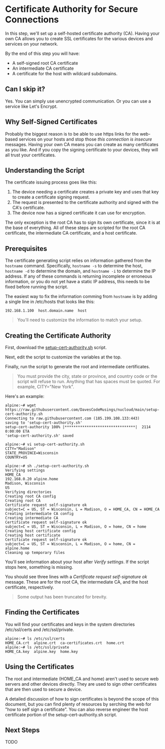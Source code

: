 # Certificate Authority for Secure Connections
In this step, we'll set up a self-hosted certificate authority (CA). Having your own CA allows you to create SSL certificates for the various devices and services on your network.

By the end of this step you will have:
* A self-signed root CA certificate
* An intermediate CA certificate
* A certificate for the host with wildcard subdomains.

## Can I skip it?
Yes. You can simply use unencrypted communication. Or you can use a service like Let's Encrypt.

## Why Self-Signed Certificates
Probably the biggest reason is to be able to use https links for the web-based services on your hosts and stop those _this connection is insecure_ messages. Having your own CA means you can create as many certificates as you like. And if you copy the signing certificate to your devices, they will all trust your certificates.

## Understanding the Script
The certificate issuing process goes like this:

1. The device needing a certificate creates a private key and uses that key to create a certificate signing request.
2. The request is presented to the certificate authority and signed with the CA's certificate.
3. The device now has a signed certificate it can use for encryption.

The only exception is the root CA has to sign its own certificate, since it is at the base of everything. All of these steps are scripted for the root CA certificate, the intermediate CA certificate, and a host certificate.

## Prerequisites
The certificate generating script relies on information gathered from the `hostname` command. Specifically, `hostname -s` to determine the host, `hostname -d` to determine the domain, and `hostname -i` to determine the IP address. If any of these commands is returning incomplete or erroneous information, or you do not yet have a static IP address, this needs to be fixed before running the script.

The easiest way to fix the information comming from `hostname` is by adding a single line in /etc/hosts that looks like this:

```
192.168.1.100  host.domain.name  host
```

>You'll need to customize the information to match your setup.

## Creating the Certificate Authority
First, download the [setup-cert-authority.sh](https://raw.githubusercontent.com/DavesCodeMusings/nucloud/main/setup-cert-authority.sh) script.

Next, edit the script to customize the variables at the top.

Finally, run the script to generate the root and intermediate certificates.

>You must provide the city, state or province, and country code or the script will refuse to run. Anything that has spaces must be quoted. For example, CITY="New York".

Here's an example:

```
alpine:~# wget https://raw.githubusercontent.com/DavesCodeMusings/nucloud/main/setup-cert-authority.sh
Connecting to raw.githubusercontent.com (185.199.108.133:443)
saving to 'setup-cert-authority.sh'
setup-cert-authority 100% |********************************|  2114  0:00:00 ETA
'setup-cert-authority.sh' saved

alpine:~# vi setup-cert-authority.sh
CITY="Madison"
STATE_PROVINCE=Wisconsin
COUNTRY=US

alpine:~# sh ./setup-cert-authority.sh
Verifying settings
HOME_CA
192.168.0.20 alpine.home
Madison, Wisconsin
US
Verifying directories
Creating root CA config
Creating root CA
Certificate request self-signature ok
subject=C = US, ST = Wisconsin, L = Madison, O = HOME_CA, CN = HOME_CA
Creating intermediate CA config
Creating intermediate CA
Certificate request self-signature ok
subject=C = US, ST = Wisconsin, L = Madison, O = home, CN = home
Creating host certificate config
Creating host certificate
Certificate request self-signature ok
subject=C = US, ST = Wisconsin, L = Madison, O = home, CN = alpine.home
Cleaning up temporary files
```

You'll see information about your host after _Verify settings_. If the script stops here, something is missing.

You should see three lines with a _Certificate request self-signature ok_ message. These are for the root CA, the intermediate CA, and the host certificate, respectively.

>Some output has been truncated for brevity.

## Finding the Certificates
You will find your certificates and keys in the system directories /etc/ssl/certs and /etc/ssl/private.

```
alpine:~# ls /etc/ssl/certs
HOME_CA.crt  alpine.crt  ca-certificates.crt  home.crt
alpine:~# ls /etc/ssl/private
HOME_CA.key  alpine.key  home.key
```

## Using the Certificates
The root and intermediate (HOME_CA and home) aren't used to secure web servers and other devices directly. They are used to sign other certificates that are then used to secure a device.

A detailed discussion of how to sign certificates is beyond the scope of this document, but you can find plenty of resources by serching the web for "how to self sign a certificate". You can also reverse engineer the host certificate portion of the setup-cert-authority.sh script.

## Next Steps
TODO
